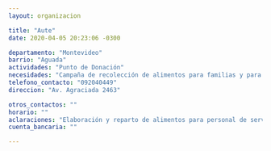 ```yaml
---
layout: organizacion

title: "Aute"
date: 2020-04-05 20:23:06 -0300

departamento: "Montevideo"
barrio: "Aguada"
actividades: "Punto de Donación"
necesidades: "Campaña de recolección de alimentos para familias y para personal de servicios esenciales o en situación de vulnerabilidad."
telefono_contacto: "092040449"
direccion: "Av. Agraciada 2463"

otros_contactos: ""
horario: ""
aclaraciones: "Elaboración y reparto de alimentos para personal de servcioos esenciales o en situación de vulnerabilidad."
cuenta_bancaria: ""

---
```

